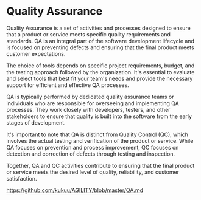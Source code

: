 # Quality Assurance
Quality Assurance is a set of activities and processes designed to ensure that a product or service meets specific quality requirements and standards. QA is an integral part of the software development lifecycle and is focused on preventing defects and ensuring that the final product meets customer expectations.

The choice of tools depends on specific project requirements, budget, and the testing approach followed by the organization. It's essential to evaluate and select tools that best fit your team's needs and provide the necessary support for efficient and effective QA processes.

QA is typically performed by dedicated quality assurance teams or individuals who are responsible for overseeing and implementing QA processes. They work closely with developers, testers, and other stakeholders to ensure that quality is built into the software from the early stages of development.

It's important to note that QA is distinct from Quality Control (QC), which involves the actual testing and verification of the product or service. While QA focuses on prevention and process improvement, QC focuses on detection and correction of defects through testing and inspection.

Together, QA and QC activities contribute to ensuring that the final product or service meets the desired level of quality, reliability, and customer satisfaction.

https://github.com/kukuu/AGILITY/blob/master/QA.md
 

